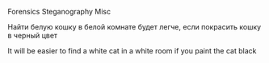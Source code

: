 Forensics Steganography Misc

Найти белую кошку в белой комнате будет легче, если покрасить кошку в черный цвет

It will be easier to find a white cat in a white room if you paint the cat black
